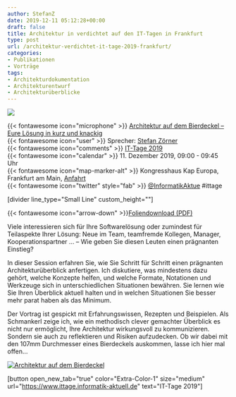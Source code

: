 ```yaml
---
author: StefanZ
date: 2019-12-11 05:12:28+00:00
draft: false
title: Architektur in verdichtet auf den IT-Tagen in Frankfurt
type: post
url: /architektur-verdichtet-it-tage-2019-frankfurt/
categories:
- Publikationen
- Vorträge
tags:
- Architekturdokumentation
- Architekturentwurf
- Architekturüberblic­ke
---
```







[![](https://www.embarc.de/wp-content/uploads/2019/06/720-Logo_Informatik_Aktuell-3-e1561024736895.png)
](https://www.ittage.informatik-aktuell.de/)














{{< fontawesome icon="microphone" >}} [Architektur auf dem Bierdeckel – Eure Lösung in kurz und knackig](https://www.ittage.informatik-aktuell.de/programm/2019/architektur-auf-dem-bierdeckel-eure-loesung-in-kurz-und-knackig/)  
{{< fontawesome icon="user" >}} Sprecher: [Stefan Zörner](https://www.embarc.de/stefan-zoerner/)  
{{< fontawesome icon="comments" >}} [IT-Tage 2019](https://www.ittage.informatik-aktuell.de)  
{{< fontawesome icon="calendar" >}} 11. Dezember 2019, 09:00 - 09:45 Uhr  
{{< fontawesome icon="map-marker-alt" >}} Kongresshaus Kap Europa, Frankfurt am Main, [Anfahrt](https://www.ittage.informatik-aktuell.de/konferenz/veranstaltungsort/)  
{{< fontawesome icon="twitter" style="fab" >}} [@InformatikAktue](https://twitter.com/InformatikAktue ) #ittage





[divider line_type="Small Line" custom_height=""]




{{< fontawesome icon="arrow-down" >}}[Foliendownload (PDF)](https://www.embarc.de/wp-content/uploads/2019/12/Architektur-Bierdeckel_szoerner_ITTage2019_deploy.pdf)









Viele interessieren sich für Ihre Softwarelösung oder zumindest für Teilaspekte Ihrer Lösung: Neue im Team, teamfremde Kollegen, Manager, Kooperationspartner … – Wie geben Sie diesen Leuten einen prägnanten Einstieg?




In dieser Session erfahren Sie, wie Sie Schritt für Schritt einen prägnanten Architekturüberblick anfertigen. Ich diskutiere, was mindestens dazu gehört, welche Konzepte helfen, und welche Formate, Notationen und Werkzeuge sich in unterschiedlichen Situationen bewähren. Sie lernen wie Sie Ihren Überblick aktuell halten und in welchen Situationen Sie besser mehr parat haben als das Minimum.




Der Vortrag ist gespickt mit Erfahrungswissen, Rezepten und Beispielen. Als Schmankerl zeige ich, wie ein methodisch clever gemachter Überblick es nicht nur ermöglicht, Ihre Architektur wirkungsvoll zu kommunizieren. Sondern sie auch zu reflektieren und Risiken aufzudecken. Ob wir dabei mit den 107mm Durchmesser eines Bierdeckels auskommen, lasse ich hier mal offen...




[![Architektur auf dem Bierdeckel](https://www.embarc.de/wp-content/uploads/2019/12/Architektur-Bierdeckel_szoerner_ITTage2019_720x405.png)
](https://www.embarc.de/wp-content/uploads/2019/12/Architektur-Bierdeckel_szoerner_ITTage2019_deploy.pdf)







[button open_new_tab="true" color="Extra-Color-1" size="medium" url="https://www.ittage.informatik-aktuell.de" text="IT-Tage 2019"]





 





